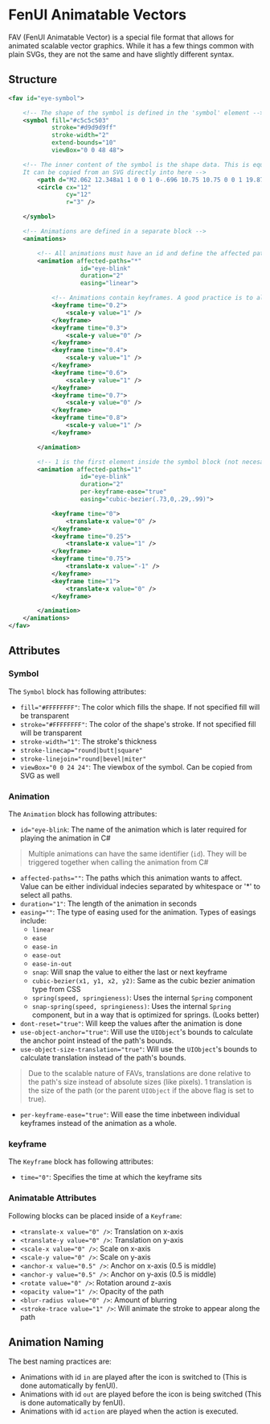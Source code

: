 # FenUI Animatable Vectors

FAV (FenUI Animatable Vector) is a special file format that allows for animated scalable vector graphics. While it has a few things common with plain SVGs, they are not the same and have slightly different syntax.  

## Structure

``` XML
<fav id="eye-symbol">

    <!-- The shape of the symbol is defined in the 'symbol' element -->
    <symbol fill="#c5c5c503"
            stroke="#d9d9d9ff"
            stroke-width="2"
            extend-bounds="10"
            viewBox="0 0 48 48">

    <!-- The inner content of the symbol is the shape data. This is equivalent to the inner content of an SVG block.
    It can be copied from an SVG directly into here -->
        <path d="M2.062 12.348a1 1 0 0 1 0-.696 10.75 10.75 0 0 1 19.876 0 1 1 0 0 1 0 .696 10.75 10.75 0 0 1-19.876 0" />
        <circle cx="12"
                cy="12"
                r="3" />

    </symbol>

    <!-- Animations are defined in a separate block -->
    <animations>

        <!-- All animations must have an id and define the affected paths. Typing '*' as the value will affect all paths -->
        <animation affected-paths="*"
                    id="eye-blink"
                    duration="2"
                    easing="linear">

            <!-- Animations contain keyframes. A good practice is to always add a keyframe for time = 0 and time = 1 -->
            <keyframe time="0.2">
                <scale-y value="1" />
            </keyframe>
            <keyframe time="0.3">
                <scale-y value="0" />
            </keyframe>
            <keyframe time="0.4">
                <scale-y value="1" />
            </keyframe>
            <keyframe time="0.6">
                <scale-y value="1" />
            </keyframe>
            <keyframe time="0.7">
                <scale-y value="0" />
            </keyframe>
            <keyframe time="0.8">
                <scale-y value="1" />
            </keyframe>

        </animation>

        <!-- 1 is the first element inside the symbol block (not necesarily a path but can be a circle, rectangle, etc... as well) -->
        <animation affected-paths="1"
                    id="eye-blink"
                    duration="2"
                    per-keyframe-ease="true"
                    easing="cubic-bezier(.73,0,.29,.99)">

            <keyframe time="0">
                <translate-x value="0" />
            </keyframe>
            <keyframe time="0.25">
                <translate-x value="1" />
            </keyframe>
            <keyframe time="0.75">
                <translate-x value="-1" />
            </keyframe>
            <keyframe time="1">
                <translate-x value="0" />
            </keyframe>

        </animation>
    </animations>
</fav>
```

## Attributes

### Symbol

The `Symbol` block has following attributes:
- `fill="#FFFFFFFF"`: The color which fills the shape. If not specified fill will be transparent
- `stroke="#FFFFFFFF"`: The color of the shape's stroke. If not specified fill will be transparent
- `stroke-width="1"`: The stroke's thickness
- `stroke-linecap="round|butt|square"`
- `stroke-linejoin="round|bevel|miter"`
- `viewBox="0 0 24 24"`: The viewbox of the symbol. Can be copied from SVG as well

### Animation

The `Animation` block has following attributes:
- `id="eye-blink`: The name of the animation which is later required for playing the animation in C#
> Multiple animations can have the same identifier (`id`). They will be triggered together when calling the animation from C#
- `affected-paths=""`: The paths which this animation wants to affect. Value can be either individual indecies separated by whitespace or '*' to select all paths.
- `duration="1"`: The length of the animation in seconds
- `easing=""`: The type of easing used for the animation. Types of easings include:
    - `linear`
    - `ease`
    - `ease-in`
    - `ease-out`
    - `ease-in-out`
    - `snap`: Will snap the value to either the last or next keyframe
    - `cubic-bezier(x1, y1, x2, y2)`: Same as the cubic bezier animation type from CSS
    - `spring(speed, springieness)`: Uses the internal `Spring` component
    - `snap-spring(speed, springieness)`: Uses the internal `Spring` component, but in a way that is optimized for springs. (Looks better)
- `dont-reset="true"`: Will keep the values after the animation is done
- `use-object-anchor="true"`: Will use the `UIObject`'s bounds to calculate the anchor point instead of the path's bounds.
- `use-object-size-translation="true"`: Will use the `UIObject`'s bounds to calculate translation instead of the path's bounds.
> Due to the scalable nature of FAVs, translations are done relative to the path's size instead of absolute sizes (like pixels).
> 1 translation is the size of the path (or the parent `UIObject` if the above flag is set to true).
- `per-keyframe-ease="true"`: Will ease the time inbetween individual keyframes instead of the animation as a whole.

### keyframe

The `Keyframe` block has following attributes:
- `time="0"`: Specifies the time at which the keyframe sits

### Animatable Attributes

Following blocks can be placed inside of a `Keyframe`:
- `<translate-x value="0" />`: Translation on x-axis
- `<translate-y value="0" />`: Translation on y-axis
- `<scale-x value="0" />`: Scale on x-axis
- `<scale-y value="0" />`: Scale on y-axis
- `<anchor-x value="0.5" />`: Anchor on x-axis (0.5 is middle)
- `<anchor-y value="0.5" />`: Anchor on y-axis (0.5 is middle)
- `<rotate value="0" />`: Rotation around z-axis
- `<opacity value="1" />`: Opacity of the path
- `<blur-radius value="0" />`: Amount of blurring
- `<stroke-trace value="1" />`: Will animate the stroke to appear along the path

## Animation Naming

The best naming practices are:
- Animations with id `in` are played after the icon is switched to (This is done automatically by fenUI).
- Animations with id `out` are played before the icon is being switched (This is done automatically by fenUI).
- Animations with id `action` are played when the action is executed.